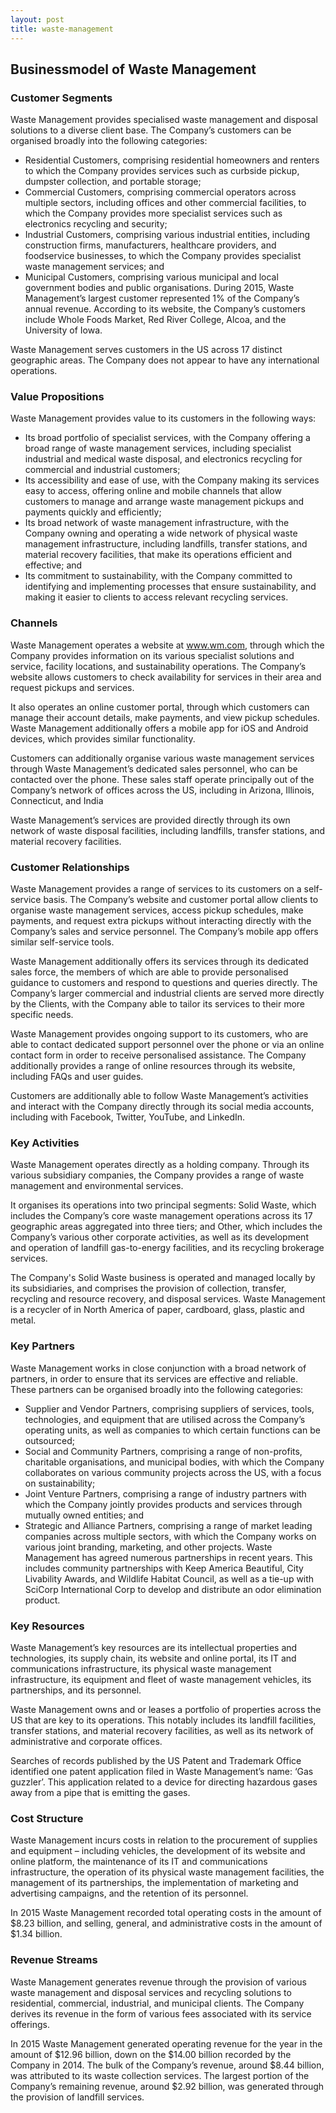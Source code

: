 ```yaml
---
layout: post
title: waste-management
---
```


Businessmodel of Waste Management
----------------------------------

### Customer Segments

Waste Management provides specialised waste management and disposal solutions to a diverse client base. The Company’s customers can be organised broadly into the following categories:

 * Residential Customers, comprising residential homeowners and renters to which the Company provides services such as curbside pickup, dumpster collection, and portable storage;
* Commercial Customers, comprising commercial operators across multiple sectors, including offices and other commercial facilities, to which the Company provides more specialist services such as electronics recycling and security;
* Industrial Customers, comprising various industrial entities, including construction firms, manufacturers, healthcare providers, and foodservice businesses, to which the Company provides specialist waste management services; and
* Municipal Customers, comprising various municipal and local government bodies and public organisations.
 During 2015, Waste Management’s largest customer represented 1% of the Company’s annual revenue. According to its website, the Company’s customers include Whole Foods Market, Red River College, Alcoa, and the University of Iowa.

Waste Management serves customers in the US across 17 distinct geographic areas. The Company does not appear to have any international operations.

### Value Propositions

Waste Management provides value to its customers in the following ways:

 * Its broad portfolio of specialist services, with the Company offering a broad range of waste management services, including specialist industrial and medical waste disposal, and electronics recycling for commercial and industrial customers;
* Its accessibility and ease of use, with the Company making its services easy to access, offering online and mobile channels that allow customers to manage and arrange waste management pickups and payments quickly and efficiently;
* Its broad network of waste management infrastructure, with the Company owning and operating a wide network of physical waste management infrastructure, including landfills, transfer stations, and material recovery facilities, that make its operations efficient and effective; and
* Its commitment to sustainability, with the Company committed to identifying and implementing processes that ensure sustainability, and making it easier to clients to access relevant recycling services.
 ### Channels

Waste Management operates a website at www.wm.com, through which the Company provides information on its various specialist solutions and service, facility locations, and sustainability operations. The Company’s website allows customers to check availability for services in their area and request pickups and services.

It also operates an online customer portal, through which customers can manage their account details, make payments, and view pickup schedules. Waste Management additionally offers a mobile app for iOS and Android devices, which provides similar functionality.

Customers can additionally organise various waste management services through Waste Management’s dedicated sales personnel, who can be contacted over the phone. These sales staff operate principally out of the Company’s network of offices across the US, including in Arizona, Illinois, Connecticut, and India

Waste Management’s services are provided directly through its own network of waste disposal facilities, including landfills, transfer stations, and material recovery facilities.

### Customer Relationships

Waste Management provides a range of services to its customers on a self-service basis. The Company’s website and customer portal allow clients to organise waste management services, access pickup schedules, make payments, and request extra pickups without interacting directly with the Company’s sales and service personnel. The Company’s mobile app offers similar self-service tools.

Waste Management additionally offers its services through its dedicated sales force, the members of which are able to provide personalised guidance to customers and respond to questions and queries directly. The Company’s larger commercial and industrial clients are served more directly by the Clients, with the Company able to tailor its services to their more specific needs.

Waste Management provides ongoing support to its customers, who are able to contact dedicated support personnel over the phone or via an online contact form in order to receive personalised assistance. The Company additionally provides a range of online resources through its website, including FAQs and user guides.

Customers are additionally able to follow Waste Management’s activities and interact with the Company directly through its social media accounts, including with Facebook, Twitter, YouTube, and LinkedIn.

### Key Activities

Waste Management operates directly as a holding company. Through its various subsidiary companies, the Company provides a range of waste management and environmental services.

It organises its operations into two principal segments: Solid Waste, which includes the Company’s core waste management operations across its 17 geographic areas aggregated into three tiers; and Other, which includes the Company’s various other corporate activities, as well as its development and operation of landfill gas-to-energy facilities, and its recycling brokerage services.

The Company's Solid Waste business is operated and managed locally by its subsidiaries, and comprises the provision of collection, transfer, recycling and resource recovery, and disposal services. Waste Management is a recycler of in North America of paper, cardboard, glass, plastic and metal.

### Key Partners

Waste Management works in close conjunction with a broad network of partners, in order to ensure that its services are effective and reliable. These partners can be organised broadly into the following categories:

 * Supplier and Vendor Partners, comprising suppliers of services, tools, technologies, and equipment that are utilised across the Company’s operating units, as well as companies to which certain functions can be outsourced;
* Social and Community Partners, comprising a range of non-profits, charitable organisations, and municipal bodies, with which the Company collaborates on various community projects across the US, with a focus on sustainability;
* Joint Venture Partners, comprising a range of industry partners with which the Company jointly provides products and services through mutually owned entities; and
* Strategic and Alliance Partners, comprising a range of market leading companies across multiple sectors, with which the Company works on various joint branding, marketing, and other projects.
 Waste Management has agreed numerous partnerships in recent years. This includes community partnerships with Keep America Beautiful, City Livability Awards, and Wildlife Habitat Council, as well as a tie-up with SciCorp International Corp to develop and distribute an odor elimination product.

### Key Resources

Waste Management’s key resources are its intellectual properties and technologies, its supply chain, its website and online portal, its IT and communications infrastructure, its physical waste management infrastructure, its equipment and fleet of waste management vehicles, its partnerships, and its personnel.

Waste Management owns and or leases a portfolio of properties across the US that are key to its operations. This notably includes its landfill facilities, transfer stations, and material recovery facilities, as well as its network of administrative and corporate offices.

Searches of records published by the US Patent and Trademark Office identified one patent application filed in Waste Management’s name: ‘Gas guzzler’. This application related to a device for directing hazardous gases away from a pipe that is emitting the gases.

### Cost Structure

Waste Management incurs costs in relation to the procurement of supplies and equipment – including vehicles, the development of its website and online platform, the maintenance of its IT and communications infrastructure, the operation of its physical waste management facilities, the management of its partnerships, the implementation of marketing and advertising campaigns, and the retention of its personnel.

In 2015 Waste Management recorded total operating costs in the amount of $8.23 billion, and selling, general, and administrative costs in the amount of $1.34 billion.

### Revenue Streams

Waste Management generates revenue through the provision of various waste management and disposal services and recycling solutions to residential, commercial, industrial, and municipal clients. The Company derives its revenue in the form of various fees associated with its service offerings.

In 2015 Waste Management generated operating revenue for the year in the amount of $12.96 billion, down on the $14.00 billion recorded by the Company in 2014. The bulk of the Company’s revenue, around $8.44 billion, was attributed to its waste collection services. The largest portion of the Company’s remaining revenue, around $2.92 billion, was generated through the provision of landfill services.
